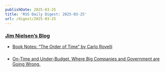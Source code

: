 ```yaml
---
publishDate: 2025-03-25
title: 'RSS Daily Digest: 2025-03-25'
url: /digest/2025-03-25
---
```


### [Jim Nielsen’s Blog](https://blog.jim-nielsen.com/)

  * [Book Notes: “The Order of Time” by Carlo Rovelli](https://blog.jim-nielsen.com/2025/book-notes-order-of-time/)
  
### [](https://rodyne.com/)

  * [On-Time and Under-Budget. Where Big Companies and Government are Going Wrong.](https://rodyne.com/?p=2074)
  
